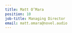 ```yaml
---
title: Matt O’Mara
position: 10
job-title: Managing Director
email: matt.omara@novel.audio
---
```


